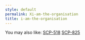 ```yaml
---
style: default
permalink: Xi-am-the-organisation
title: i-am-the-organisation
---
```

You may also like:
[SCP-518](http://scp-wiki.net/scp-518)
[SCP-825](http://scp-wiki.net/scp-825)